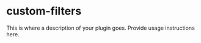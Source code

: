# custom-filters

This is where a description of your plugin goes.
Provide usage instructions here.
